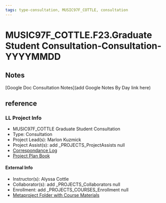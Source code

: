 ```yaml
---
tags: type-consultation, MUSIC97F_COTTLE, consultation
---
```

# MUSIC97F_COTTLE.F23.Graduate Student Consultation-Consultation-YYYYMMDD

## Notes
[Google Doc Consultation Notes](add Google Notes By Day link here)

## reference
### LL Project Info
* MUSIC97F_COTTLE Graduate Student Consultation
* Type: Consultation
* Project Lead(s): Marlon Kuzmick
* Project Assist(s): add _PROJECTS_ProjectAssists null
* [Correspondance Log](https://docs.google.com/document/d/1qHVQKRTCnFIN0Udh3jV42BUEwPpKI-ClmC8cQh_zMJE/edit)
* [Project Plan Book](https://hackmd.io/@ll-23-24/HJDORgrR2)

#### External Info
* Instructor(s): Alyssa Cottle
* Collaborator(s): add _PROJECTS_Collaborators null
* Enrollment: add _PROJECTS_COURSES_Enrollment null
* [Metaproject Folder with Course Materials](https://drive.google.com/drive/folders/1fZh4wmUIMT4ljtwqk6H9efCf9MBZ86bW)
